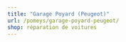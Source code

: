 ```yaml
---
title: "Garage Poyard (Peugeot)"
url: /pomeys/garage-poyard-peugeot/
shop: réparation de voitures
---
```

